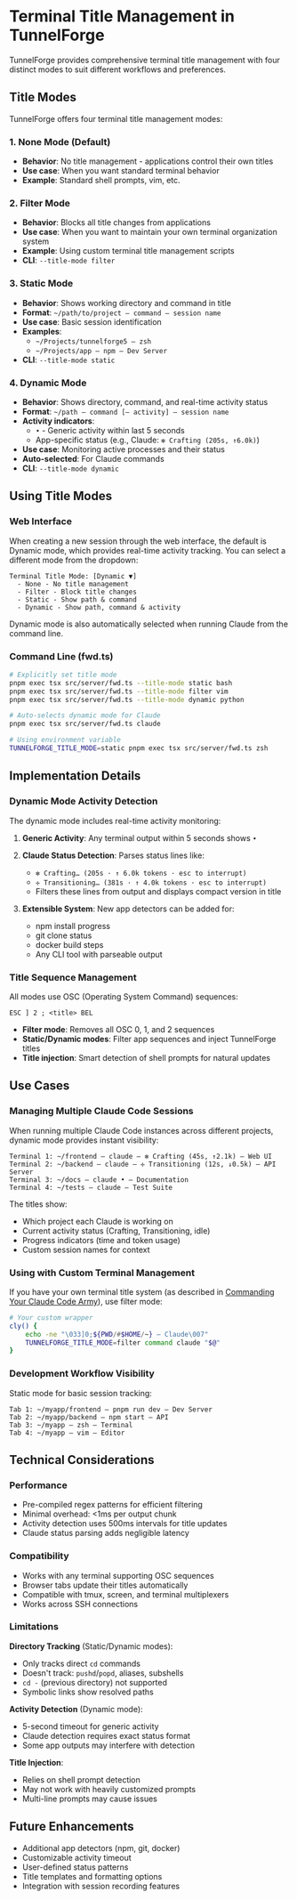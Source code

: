 # Terminal Title Management in TunnelForge

TunnelForge provides comprehensive terminal title management with four distinct modes to suit different workflows and preferences.

## Title Modes

TunnelForge offers four terminal title management modes:

### 1. None Mode (Default)
- **Behavior**: No title management - applications control their own titles
- **Use case**: When you want standard terminal behavior
- **Example**: Standard shell prompts, vim, etc.

### 2. Filter Mode
- **Behavior**: Blocks all title changes from applications
- **Use case**: When you want to maintain your own terminal organization system
- **Example**: Using custom terminal title management scripts
- **CLI**: `--title-mode filter`

### 3. Static Mode
- **Behavior**: Shows working directory and command in title
- **Format**: `~/path/to/project — command — session name`
- **Use case**: Basic session identification
- **Examples**:
  - `~/Projects/tunnelforge5 — zsh`
  - `~/Projects/app — npm — Dev Server`
- **CLI**: `--title-mode static`

### 4. Dynamic Mode
- **Behavior**: Shows directory, command, and real-time activity status
- **Format**: `~/path — command [— activity] — session name`
- **Activity indicators**:
  - `•` - Generic activity within last 5 seconds
  - App-specific status (e.g., Claude: `✻ Crafting (205s, ↑6.0k)`)
- **Use case**: Monitoring active processes and their status
- **Auto-selected**: For Claude commands
- **CLI**: `--title-mode dynamic`

## Using Title Modes

### Web Interface

When creating a new session through the web interface, the default is Dynamic mode, which provides real-time activity tracking. You can select a different mode from the dropdown:

```
Terminal Title Mode: [Dynamic ▼]
  - None - No title management
  - Filter - Block title changes  
  - Static - Show path & command
  - Dynamic - Show path, command & activity
```

Dynamic mode is also automatically selected when running Claude from the command line.

### Command Line (fwd.ts)

```bash
# Explicitly set title mode
pnpm exec tsx src/server/fwd.ts --title-mode static bash
pnpm exec tsx src/server/fwd.ts --title-mode filter vim
pnpm exec tsx src/server/fwd.ts --title-mode dynamic python

# Auto-selects dynamic mode for Claude
pnpm exec tsx src/server/fwd.ts claude

# Using environment variable
TUNNELFORGE_TITLE_MODE=static pnpm exec tsx src/server/fwd.ts zsh
```

## Implementation Details

### Dynamic Mode Activity Detection

The dynamic mode includes real-time activity monitoring:

1. **Generic Activity**: Any terminal output within 5 seconds shows `•`
2. **Claude Status Detection**: Parses status lines like:
   - `✻ Crafting… (205s · ↑ 6.0k tokens · esc to interrupt)`
   - `✢ Transitioning… (381s · ↑ 4.0k tokens · esc to interrupt)`
   - Filters these lines from output and displays compact version in title

3. **Extensible System**: New app detectors can be added for:
   - npm install progress
   - git clone status
   - docker build steps
   - Any CLI tool with parseable output

### Title Sequence Management

All modes use OSC (Operating System Command) sequences:
```
ESC ] 2 ; <title> BEL
```

- **Filter mode**: Removes all OSC 0, 1, and 2 sequences
- **Static/Dynamic modes**: Filter app sequences and inject TunnelForge titles
- **Title injection**: Smart detection of shell prompts for natural updates

## Use Cases

### Managing Multiple Claude Code Sessions

When running multiple Claude Code instances across different projects, dynamic mode provides instant visibility:

```
Terminal 1: ~/frontend — claude — ✻ Crafting (45s, ↑2.1k) — Web UI
Terminal 2: ~/backend — claude — ✢ Transitioning (12s, ↓0.5k) — API Server  
Terminal 3: ~/docs — claude • — Documentation
Terminal 4: ~/tests — claude — Test Suite
```

The titles show:
- Which project each Claude is working on
- Current activity status (Crafting, Transitioning, idle)
- Progress indicators (time and token usage)
- Custom session names for context

### Using with Custom Terminal Management

If you have your own terminal title system (as described in [Commanding Your Claude Code Army](https://steipete.me/posts/2025/commanding-your-claude-code-army)), use filter mode:

```bash
# Your custom wrapper
cly() {
    echo -ne "\033]0;${PWD/#$HOME/~} — Claude\007"
    TUNNELFORGE_TITLE_MODE=filter command claude "$@"
}
```

### Development Workflow Visibility

Static mode for basic session tracking:
```
Tab 1: ~/myapp/frontend — pnpm run dev — Dev Server
Tab 2: ~/myapp/backend — npm start — API
Tab 3: ~/myapp — zsh — Terminal
Tab 4: ~/myapp — vim — Editor
```


## Technical Considerations

### Performance
- Pre-compiled regex patterns for efficient filtering
- Minimal overhead: <1ms per output chunk
- Activity detection uses 500ms intervals for title updates
- Claude status parsing adds negligible latency

### Compatibility
- Works with any terminal supporting OSC sequences
- Browser tabs update their titles automatically
- Compatible with tmux, screen, and terminal multiplexers
- Works across SSH connections

### Limitations

**Directory Tracking** (Static/Dynamic modes):
- Only tracks direct `cd` commands
- Doesn't track: `pushd`/`popd`, aliases, subshells
- `cd -` (previous directory) not supported
- Symbolic links show resolved paths

**Activity Detection** (Dynamic mode):
- 5-second timeout for generic activity
- Claude detection requires exact status format
- Some app outputs may interfere with detection

**Title Injection**:
- Relies on shell prompt detection
- May not work with heavily customized prompts
- Multi-line prompts may cause issues

## Future Enhancements

- Additional app detectors (npm, git, docker)
- Customizable activity timeout
- User-defined status patterns
- Title templates and formatting options
- Integration with session recording features